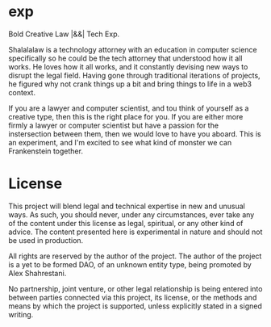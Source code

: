 # exp
Bold Creative Law |&amp;&amp;| Tech Exp.

Shalalalaw is a technology attorney with an education in computer science specifically so he could be the tech attorney that understood how it all works. He loves how it all works, and it constantly devising new ways to disrupt the legal  field. Having gone through traditional iterations of projects, he figured why not crank things up a bit and bring things to life in a web3 context. 

If you are a lawyer and computer scientist, and tou think of yourself as a creative type, then this is the right place for you. If you are either more firmly a lawyer or computer scientist but have a passion for the instersection between them, then we would love to have you aboard. This is an experiment, and I'm excited to see what kind of monster we can Frankenstein together.

# License
This project will blend legal and technical expertise in new and unusual ways. As such, you should never, under any circumstances, ever take any of the content under this license as legal, spiritual, or any other kind of advice. The content presented here is experimental in nature and should not be used in production. 

All rights are reserved by the author of the project. The author of the project is a yet to be formed DAO, of an unknown entity type, being promoted by Alex Shahrestani.

No partnership, joint venture, or other legal relationship is being entered into between parties connected via this project, its license, or the methods and means by which the project is supported, unless explicitly stated in a signed writing.
